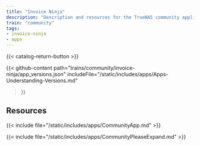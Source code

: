 ```yaml
---
title: "Invoice Ninja"
description: "Description and resources for the TrueNAS community application called Invoice Ninja."
train: "community"
tags:
- invoice-ninja
- apps
---
```


{{< catalog-return-button >}}

{{< github-content 
    path="trains/community/invoice-ninja/app_versions.json"
	includeFile="/static/includes/apps/Apps-Understanding-Versions.md"
>}}

## Resources

{{< include file="/static/includes/apps/CommunityApp.md" >}}

{{< include file="/static/includes/apps/CommunityPleaseExpand.md" >}}

<!--
<div class="docs-sections">

{{< doc-card title="<appname> Deployments" link="/resources/"
descr="How to deploy and configure the <appname> app." >}}

</div>
-->
